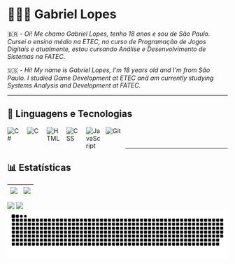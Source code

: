 # 🧑🏻‍💻 Gabriel Lopes
🇧🇷 - _Oi! Me chamo Gabriel Lopes, tenho 18 anos e sou de São Paulo. Cursei o ensino médio na ETEC, no curso de Programação de Jogos Digitais e atualmente, estou cursando Análise e Desenvolvimento de Sistemas na FATEC._

🇺🇸 - _Hi! My name is Gabriel Lopes, I'm 18 years old and I'm from São Paulo. I studied Game Development at ETEC and am currently studying Systems Analysis and Development at FATEC._

-------
## 🤖 Linguagens e Tecnologias

<img 
    align="left" 
    alt="C#" 
    title="C#"
    width="35px"
    height="50px"
    style="padding-right: 10px;" 
    src="https://cdn.jsdelivr.net/gh/devicons/devicon@latest/icons/csharp/csharp-original.svg" 
/>
<img 
    align="left" 
    alt="C" 
    title="C"
    width="35px"
    height="50px"
    style="padding-right: 10px;" 
    src="https://cdn.jsdelivr.net/gh/devicons/devicon@latest/icons/c/c-original.svg" 
/>
<img 
    align="left" 
    alt="HTML"
    title="HTML" 
    width="35px"
    height="50px"
    style="padding-right: 10px;" 
    src="https://cdn.jsdelivr.net/gh/devicons/devicon@latest/icons/html5/html5-original.svg" 
/>
<img 
    align="left" 
    alt="CSS" 
    title="CSS"
    width="35px" 
    height="50px"
    style="padding-right: 10px;" 
    src="https://cdn.jsdelivr.net/gh/devicons/devicon@latest/icons/css3/css3-original.svg" 
/>
<img 
    align="left" 
    alt="JavaScript" 
    title="JavaScript"
    width="35px" 
    height="50px"
    style="padding-right: 10px;" 
    src="https://cdn.jsdelivr.net/gh/devicons/devicon@latest/icons/javascript/javascript-original.svg" 
/>
<img 
    align="left" 
    alt="Git" 
    title="Git"
    width="35px"
    height="50px"
    style="padding-right: 10px;" 
    src="https://cdn.jsdelivr.net/gh/devicons/devicon@latest/icons/git/git-original.svg" 
/>

<br/>
<br/>

--------

  ## 📊 Estatísticas
  
| <a href="https://github.com/anuraghazra/github-readme-stats"><img align="center" src="https://github-readme-stats.vercel.app/api?username=gabriellva&show_icons=true&include_all_commits=true&count_private=true&theme=aura&hide_border=true" height="180" /></a> | <a href="https://github.com/anuraghazra/github-readme-stats"><img align="center" src="https://github-readme-stats.vercel.app/api/top-langs/?username=gabriellva&layout=compact&langs_count=8&theme=aura&hide_border=true" height="180" /></a> |
| ------------- | ------------- |

<div> 
  <a href = "mailto:gabriellva2007@gmail.com"><img src="https://img.shields.io/badge/-Gmail-%23333?style=for-the-badge&logo=gmail&logoColor=white" target="_blank"></a>
  <a href="https://www.linkedin.com/in/gabriel-lopes-a571a4358" target="_blank"><img src="https://img.shields.io/badge/-LinkedIn-%230077B5?style=for-the-badge&logo=linkedin&logoColor=white" target="_blank"></a> 
</div>

<picture>
  <source media="(prefers-color-scheme: dark)" srcset="https://raw.githubusercontent.com/gabriellva/gabriellva/output/github-snake-dark.svg" />
  <source media="(prefers-color-scheme: light)" srcset="https://raw.githubusercontent.com/gabriellva/gabriellva/output/github-snake.svg" />
  <img alt="github-snake" src="https://raw.githubusercontent.com/gabriellva/gabriellva/output/github-snake.svg" />
</picture>


